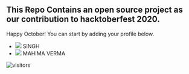 ## This Repo Contains an open source project as our contribution to hacktoberfest 2020.

Happy October! You can start by adding your profile below.


- [![](https://img.shields.io/badge/DEV-ESH-blue)](http://www.deveshsingh.ml) SINGH
- [![](https://img.shields.io/badge/D3V3sh-blue)](http://www.deveshsingh.ml) 
MAHIMA VERMA 











![visitors](https://visitor-badge.laobi.icu/badge?page_id=Nimisha-Singh.Hacktoberfest2020)
